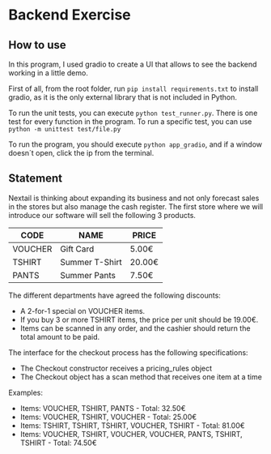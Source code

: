 # Backend Exercise


## How to use

In this program, I used gradio to create a UI that allows to see the backend working in a little demo.

First of all, from the root folder, run ``pip install requirements.txt`` to install gradio, as it is the only external library that is not included in Python.

To run the unit tests, you can execute ``python test_runner.py``. There is one test for every function in the program. To run a specific test, you can use ``python -m unittest test/file.py``

To run the program, you should execute ``python app_gradio``, and if a window doesn´t open, click the ip from the terminal.




## Statement

Nextail is thinking about expanding its business and not only forecast sales in the stores but
also manage the cash register. The first store where we will introduce our software will sell the
following 3 products.

| CODE    | NAME           | PRICE  |
|---------|----------------|--------|
| VOUCHER | Gift Card      | 5.00€  |
| TSHIRT  | Summer T-Shirt | 20.00€ |
| PANTS   | Summer Pants   | 7.50€  |


The different departments have agreed the following discounts:
* A 2-for-1 special on VOUCHER items.
* If you buy 3 or more TSHIRT items, the price per unit should be 19.00€.
* Items can be scanned in any order, and the cashier should return the total amount to be paid.

The interface for the checkout process has the following specifications:
* The Checkout constructor receives a pricing_rules object
* The Checkout object has a scan method that receives one item at a time

Examples:
* Items: VOUCHER, TSHIRT, PANTS - Total: 32.50€
* Items: VOUCHER, TSHIRT, VOUCHER - Total: 25.00€
* Items: TSHIRT, TSHIRT, TSHIRT, VOUCHER, TSHIRT - Total: 81.00€
* Items: VOUCHER, TSHIRT, VOUCHER, VOUCHER, PANTS, TSHIRT, TSHIRT - Total: 74.50€

